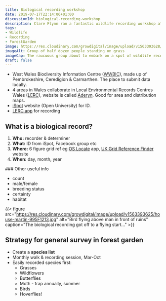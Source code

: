 ```yaml
---
title: Biological recording workshop
date: 2019-07-17T22:14:06+01:00
discussionId: biological-recording-workshop
description: Clare Flynn ran a fantastic wildlife recording workshop at The People’s Orchard in St Dogmaels, here are my notes to my future self
tags: 
- Wildlife
- Recording
- ForestGarden
image: https://res.cloudinary.com/growdigital/image/upload/v1563393628/tpo-abbey-932ADDA4.jpg
imageAlt: Group of half dozen people standing on grass
imageCap: The raucuous group about to embark on a spot of wildlife recording
draft: false
---
```


* West Wales Biodiversity Information Centre ([WWBIC](https://www.wwbic.org.uk)), made up of Pembrokeshire, Ceredigion & Carmarthen. The place to submit data locally.
* 4 areas in Wales collaborate in Local Environmental Records Centres Wales ([LERC](https://www.lercwales.org.uk)), website is called [Aderyn](https://aderyn.lercwales.org.uk). Good for area and distribution maps.
* [iSpot](https://www.ispotnature.org) website (Open University) for ID.
* [LERC app](https://www.lercwales.org.uk/app.php) for recording

## What is a biological record?

1. **Who:** recorder & determiner
2. **What:** ID from iSpot, Facebook group etc
3. **Where:** 6 figure grid ref eg [OS Locate](https://gridreferencefinder.com) app, [UK Grid Reference Finder](https://gridreferencefinder.com) website
4. **When:** day, month, year

### Other useful info

* count
* male/female
* breeding status
* certainty
* habitat

{{< figure src="https://res.cloudinary.com/growdigital/image/upload/v1563393625/house-martin-995F1213.jpg" alt="Bird flying above man in front of ruins" caption="The biological recording got off to a flying start…" >}}

## Strategy for general survey in forest garden

* Create a **species list**
* Monthly walk & recording session, Mar-Oct
* Easily recorded species first:
  * Grasses
  * Wildflowers
  * Butterflies
  * Moth - trap annually, summer
  * Birds
  * Hoverflies!

